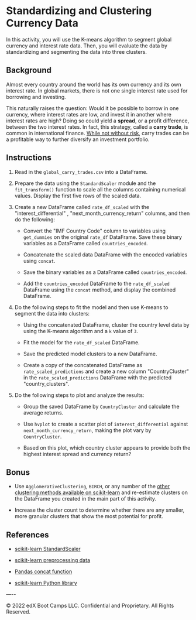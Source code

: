 # Standardizing and Clustering Currency Data

In this activity, you will use the K-means algorithm to segment global currency and interest rate data. Then, you will evaluate the data by standardizing and segmenting the data into three clusters.

## Background

Almost every country around the world has its own currency and its own interest rate. In global markets, there is not one single interest rate used for borrowing and investing.

This naturally raises the question: Would it be possible to borrow in one currency, where interest rates are low, and invest it in another where interest rates are high? Doing so could yield a **spread**, or a profit difference, between the two interest rates. In fact, this strategy, called a **carry trade**, is common in international finance. [While not without risk](https://en.wikipedia.org/wiki/Carry_(investment)), carry trades can be a profitable way to further diversify an investment portfolio.

## Instructions

1. Read in the `global_carry_trades.csv` into a DataFrame.

2.  Prepare the data using the `StandardScaler` module and the `fit_transform()` function to scale all the columns containing numerical values. Display the first five rows of the scaled data.

3. Create a new DataFrame called `rate_df_scaled` with the "interest_differential" , "next_month_currency_return" columns, and then do the following:

    * Convert the "IMF Country Code" column to variables using `get_dummies` on the original `rate_df` DataFrame. Save these binary variables as a DataFrame called `countries_encoded`.

    * Concatenate the scaled data DataFrame with the encoded variables using `concat`.

    * Save the binary variables as a DataFrame called `countries_encoded`.

    * Add the `countries_encoded` DataFrame to the `rate_df_scaled` DataFrame using the `concat` method, and display the combined DataFrame.

4. Do the following steps to fit the model and then use K-means to segment the data into clusters:

    * Using the concatenated DataFrame, cluster the country level data by using the K-means algorithm and a `k` value of `3`.

    * Fit the model for the `rate_df_scaled` DataFrame.

    * Save the predicted model clusters to a new DataFrame.

    * Create a copy of the concatenated DataFrame as `rate_scaled_predictions` and create a new column "CountryCluster" in the `rate_scaled_predictions` DataFrame with the predicted "country_clusters".

5. Do the following steps to plot and analyze the results:

    * Group the saved DataFrame by `CountryCluster` and calculate the average returns.

    * Use `hvplot` to create a scatter plot of `interest_differential` against `next_month_currency_return`, making the plot vary by `CountryCluster`.

    * Based on this plot, which country cluster appears to provide both the highest interest spread and currency return?

##  Bonus

* Use `AgglomerativeClustering`, `BIRCH`, or any number of the [other clustering methods available on scikit-learn](https://scikit-learn.org/stable/modules/clustering.html#overview-of-clustering-methods) and re-estimate clusters on the DataFrame you created in the main part of this activity.

* Increase the cluster count to determine whether there are any smaller, more granular clusters that show the most potential for profit.

## References

* [scikit-learn StandardScaler](https://scikit-learn.org/stable/modules/generated/sklearn.preprocessing.StandardScaler.html)

* [scikit-learn preprocessing data](https://scikit-learn.org/stable/modules/preprocessing.html#preprocessing-scaler)

* [Pandas concat function](https://pandas.pydata.org/pandas-docs/stable/reference/api/pandas.concat.html)

* [scikit-learn Python library](https://scikit-learn.org)

—--

© 2022 edX Boot Camps LLC. Confidential and Proprietary. All Rights Reserved.
